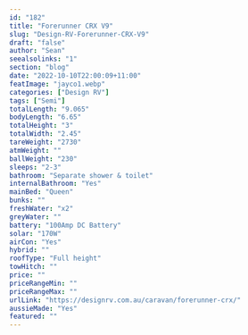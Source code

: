```yaml
---
id: "182"
title: "Forerunner CRX V9"
slug: "Design-RV-Forerunner-CRX-V9"
draft: "false"
author: "Sean"
seealsolinks: "1"
section: "blog"
date: "2022-10-10T22:00:09+11:00"
featImage: "jayco1.webp"
categories: ["Design RV"]
tags: ["Semi"]
totalLength: "9.065"
bodyLength: "6.65"
totalHeight: "3"
totalWidth: "2.45"
tareWeight: "2730"
atmWeight: ""
ballWeight: "230"
sleeps: "2-3"
bathroom: "Separate shower & toilet"
internalBathroom: "Yes"
mainBed: "Queen"
bunks: ""
freshWater: "x2"
greyWater: ""
battery: "100Amp DC Battery"
solar: "170W"
airCon: "Yes"
hybrid: ""
roofType: "Full height"
towHitch: ""
price: ""
priceRangeMin: ""
priceRangeMax: ""
urlLink: "https://designrv.com.au/caravan/forerunner-crx/"
aussieMade: "Yes"
featured: ""
---
```

